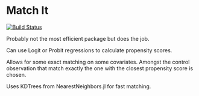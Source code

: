 # Match It
[![Build Status](https://github.com/eohne/MatchIt.jl/actions/workflows/CI.yml/badge.svg)](https://github.com/eohne/MatchIt.jl/actions/workflows/CI.yml)

Probably not the most efficient package but does the job.  

Can use Logit or Probit regressions to calculate propensity scores.  

Allows for some exact matching on some covariates. Amongst the control observation that match exactly the one with the closest propensity score is chosen.  

Uses KDTrees from NearestNeighbors.jl for fast matching.